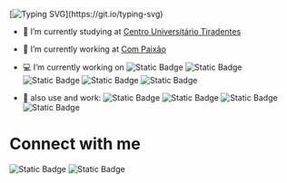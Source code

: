 [![Typing SVG](https://readme-typing-svg.herokuapp.com?font=Montserrat&color=%2336BCF7&size=40&multiline=true&width=700&height=150&lines=I+AM+ARMANDO;WEB%2FMOBILE+DEVELOPER+JR.;WELCOME+TO+MY+PROFILE!)](https://git.io/typing-svg)

- 🔭 I’m currently studying at [Centro Universitário Tiradentes](https://al.unit.br/)

- 💼 I’m currently working at [Com Paixão](https://compaixao.app)
 
- 💻 I’m currently working on ![Static Badge](https://img.shields.io/badge/Node-339933?logo=nodedotjs&logoColor=white) ![Static Badge](https://img.shields.io/badge/NestJS-E0234E?logo=nestjs&logoColor=white) ![Static Badge](https://img.shields.io/badge/React-blue?logo=react) ![Static Badge](https://img.shields.io/badge/Next-black?logo=next.js) ![Static Badge](https://img.shields.io/badge/angular-red?logo=angular&logoColor=white)

-  🔨 also use and work: ![Static Badge](https://img.shields.io/badge/Jest-%23C21325?logo=jest&logoColor=white) ![Static Badge](https://img.shields.io/badge/express-black?logo=express) ![Static Badge](https://img.shields.io/badge/fastify-black?logo=fastify) ![Static Badge](https://img.shields.io/badge/Docker-%232496ED?logo=docker&logoColor=white)

# Connect with me
![Static Badge](https://img.shields.io/badge/armando.junior4440%40gmail.com-c14438?logo=gmail&logoColor=white&link=armando.junior4440%40gmail.com%3Fsubject%3DOl%C3%A1%2C%2520Armando!%2520) ![Static Badge](https://img.shields.io/badge/armandoplacido-blue?logo=linkedin&logoColor=white&link=armando.junior4440%40gmail.com%3Fsubject%3DOl%C3%A1%2C%2520Armando!%2520)
